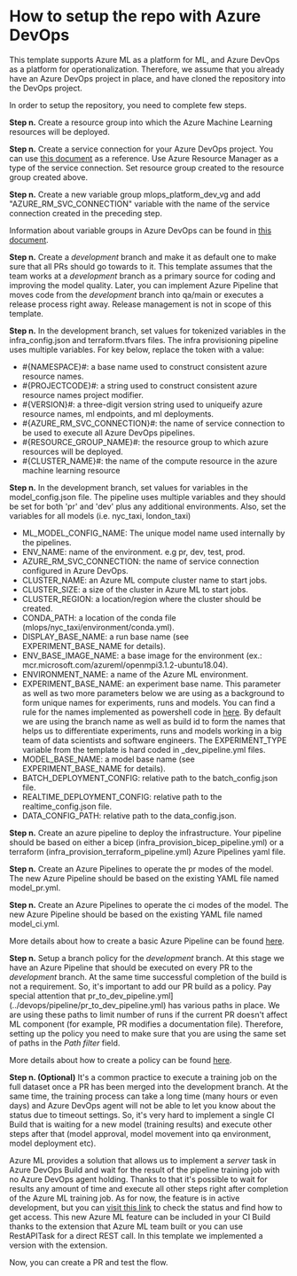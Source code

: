 # How to setup the repo with Azure DevOps

This template supports Azure ML as a platform for ML, and Azure DevOps as a platform for operationalization. Therefore, we assume that you already have an Azure DevOps project in place, and have cloned the repository into the DevOps project.

In order to setup the repository, you need to complete few steps.

**Step n.** Create a resource group into which the Azure Machine Learning resources will be deployed.

**Step n.** Create a service connection for your Azure DevOps project. You can use [this document](https://learn.microsoft.com/en-us/azure/devops/pipelines/library/service-endpoints?view=azure-devops&tabs=yaml) as a reference. Use Azure Resource Manager as a type of the service connection. Set resource group created to the resource group created above. 

**Step n.** Create a new variable group mlops_platform_dev_vg and add "AZURE_RM_SVC_CONNECTION" variable with the name of the service connection created in the preceding step. 

Information about variable groups in Azure DevOps can be found in [this document](https://learn.microsoft.com/en-us/azure/devops/pipelines/library/variable-groups?view=azure-devops&tabs=classic).

**Step n.** Create a *development* branch and make it as default one to make sure that all PRs should go towards to it. This template assumes that the team works at a *development* branch as a primary source for coding and improving the model quality. Later, you can implement Azure Pipeline that moves code from the *development* branch into qa/main or executes a release process right away. Release management is not in scope of this template.

**Step n.** In the development branch, set values for tokenized variables in the infra_config.json and terraform.tfvars files. The infra provisioning pipeline uses multiple variables.
For key below, replace the token with a value:

- #{NAMESPACE}#: a base name used to construct consistent azure resource names.
- #{PROJECTCODE}#: a string used to construct consistent azure resource names project modifier.
- #{VERSION}#: a three-digit version string used to uniqueify azure resource names, ml endpoints, and ml deployments.
- #{AZURE_RM_SVC_CONNECTION}#: the name of service connection to be used to execute all Azure DevOps pipelines.
- #{RESOURCE_GROUP_NAME}#: the resource group to which azure resources will be deployed.
- #{CLUSTER_NAME}#: the name of the compute resource in the azure machine learning resource

**Step n.** In the development branch, set values for variables in the model_config.json file. The pipeline uses multiple variables and they should be set for both 'pr' and 'dev' plus any additional environments. Also, set the variables for all models (i.e. nyc_taxi, london_taxi)

- ML_MODEL_CONFIG_NAME: The unique model name used internally by the pipelines.
- ENV_NAME: name of the environment. e.g pr, dev, test, prod.
- AZURE_RM_SVC_CONNECTION: the name of service connection configured in Azure DevOps.
- CLUSTER_NAME: an Azure ML compute cluster name to start jobs.
- CLUSTER_SIZE: a size of the cluster in Azure ML to start jobs.
- CLUSTER_REGION: a location/region where the cluster should be created.
- CONDA_PATH: a location of the conda file (mlops/nyc_taxi/environment/conda.yml).
- DISPLAY_BASE_NAME: a run base name (see EXPERIMENT_BASE_NAME for details).
- ENV_BASE_IMAGE_NAME: a base image for the environment (ex.: mcr.microsoft.com/azureml/openmpi3.1.2-ubuntu18.04).
- ENVIRONMENT_NAME: a name of the Azure ML environment.
- EXPERIMENT_BASE_NAME: an experiment base name. This parameter as well as two more parameters below we are using as a background to form unique names for experiments, runs and models. You can find a rule for the names implemented as powershell code in [here](../devops/pipeline/templates/variables_template.yml). By default we are using the branch name as well as build id to form the names that helps us to differentiate experiments, runs and models working in a big team of data scientists and software engineers. The EXPERIMENT_TYPE variable from the template is hard coded in _dev_pipeline.yml files.
- MODEL_BASE_NAME: a model base name (see EXPERIMENT_BASE_NAME for details).
- BATCH_DEPLOYMENT_CONFIG: relative path to the batch_config.json file.
- REALTIME_DEPLOYMENT_CONFIG: relative path to the realtime_config.json file.
- DATA_CONFIG_PATH: relative path to the data_config.json.

**Step n.** Create an azure pipeline to deploy the infrastructure.  Your pipeline should be based on either a bicep (infra_provision_bicep_pipeline.yml) or a terraform (infra_provision_terraform_pipeline.yml) Azure Pipelines yaml file. 

**Step n.** Create an Azure Pipelines to operate the pr modes of the model. The new Azure Pipeline should be based on the existing YAML file named model_pr.yml.

**Step n.** Create an Azure Pipelines to operate the ci modes of the model. The new Azure Pipeline should be based on the existing YAML file named model_ci.yml.

More details about how to create a basic Azure Pipeline can be found [here](https://learn.microsoft.com/en-us/azure/devops/pipelines/create-first-pipeline?view=azure-devops&tabs).

**Step n.** Setup a branch policy for the *development* branch. At this stage we have an Azure Pipeline that should be executed on every PR to the *development* branch. At the same time successful completion of the build is not a requirement. So, it's important to add our PR build as a policy. Pay special attention that pr_to_dev_pipeline.yml](../devops/pipeline/pr_to_dev_pipeline.yml) has various paths in place. We are using these paths to limit number of runs if the current PR doesn't affect ML component (for example, PR modifies a documentation file). Therefore, setting up the policy you need to make sure that you are using the same set of paths in the *Path filter* field.

More details about how to create a policy can be found [here](https://learn.microsoft.com/en-us/azure/devops/repos/git/branch-policies?view=azure-devops&tabs=browser).

**Step n. (Optional)** It's a common practice to execute a training job on the full dataset once a PR has been merged into the development branch. At the same time, the training process can take a long time (many hours or even days) and Azure DevOps agent will not be able to let you know about the status due to timeout settings. So, it's very hard to implement a single CI Build that is waiting for a new model (training results) and execute other steps after that (model approval, model movement into qa environment, model deployment etc).

Azure ML provides a solution that allows us to implement a *server* task in Azure DevOps Build and wait for the result of the pipeline training job with no Azure DevOps agent holding. Thanks to that it's possible to wait for results any amount of time and execute all other steps right after completion of the Azure ML training job. As for now, the feature is in active development, but you can [visit this link](https://github.com/Azure/azure-mlops-automation) to check the status and find how to get access. This new Azure ML feature can be included in your CI Build thanks to the extension that Azure ML team built or you can use RestAPITask for a direct REST call. In this template we implemented a version with the extension.

Now, you can create a PR and test the flow.

